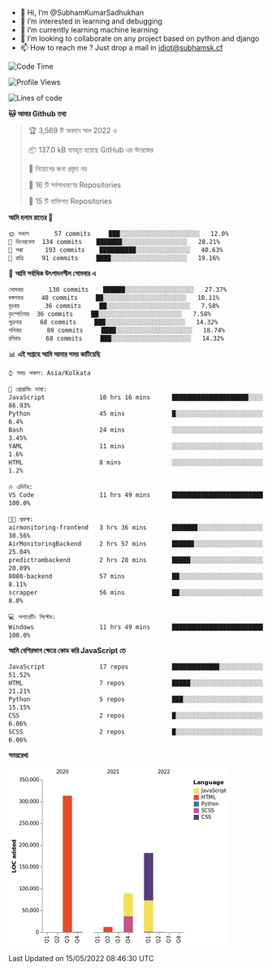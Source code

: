 - 👋 Hi, I’m @SubhamKumarSadhukhan
- 👀 I’m interested in learning and debugging
- 🌱 I’m currently learning machine learning
- 💞️ I’m looking to collaborate on any project based on python and django
- 📫 How to reach me ?
      Just drop a mail in idiot@subhamsk.cf

<!---
SubhamKumarSadhukhan/SubhamKumarSadhukhan is a ✨ special ✨ repository because its `README.md` (this file) appears on your GitHub profile.
You can click the Preview link to take a look at your changes.
--->


<!--START_SECTION:waka-->
![Code Time](http://img.shields.io/badge/Code%20Time-494%20hrs%201%20min-blue)

![Profile Views](http://img.shields.io/badge/%E0%A6%AA%E0%A7%8D%E0%A6%B0%E0%A7%8B%E0%A6%AB%E0%A6%BE%E0%A6%87%E0%A6%B2%20%E0%A6%A6%E0%A6%B0%E0%A7%8D%E0%A6%B6%E0%A6%A8-2-blue)

![Lines of code](https://img.shields.io/badge/%E0%A6%B9%E0%A7%8D%E0%A6%AF%E0%A6%BE%E0%A6%B2%E0%A7%8B%20%E0%A6%93%E0%A6%AF%E0%A6%BC%E0%A6%BE%E0%A6%B0%E0%A7%8D%E0%A6%B2%E0%A7%8D%E0%A6%A1%20%E0%A6%A5%E0%A7%87%E0%A6%95%E0%A7%87%20%E0%A6%86%E0%A6%AE%E0%A6%BF%20%E0%A6%B2%E0%A6%BF%E0%A6%96%E0%A7%87%E0%A6%9B%E0%A6%BF-600%20Thousand%20%E0%A6%95%E0%A7%8B%E0%A6%A1%E0%A7%87%E0%A6%B0%20%E0%A6%B2%E0%A6%BE%E0%A6%87%E0%A6%A8-blue)

**🐱 আমার Github তথ্য** 

> 🏆 3,569 টি অবদান সাল 2022 এ
 > 
> 📦 137.0 kB ব্যবহৃত হয়েছে GitHub এর স্টরেজের 
 > 
> 🚫 নিয়োগের জন্য প্রস্তুত নয়
 > 
> 📜 16 টি সর্বসাধারণের Repositories 
 > 
> 🔑 15 টি ব্যক্তিগত Repositories  
 > 
**আমি হলাম রাতের 🦉** 

```text
🌞 সকাল       57 commits     ███░░░░░░░░░░░░░░░░░░░░░░   12.0% 
🌆 দিনেরবেলা  134 commits    ███████░░░░░░░░░░░░░░░░░░   28.21% 
🌃 সন্ধা      193 commits    ██████████░░░░░░░░░░░░░░░   40.63% 
🌙 রাত্রি     91 commits     ████░░░░░░░░░░░░░░░░░░░░░   19.16%

```
📅 **আমি সর্বাধিক উৎপাদনশীল সোমবার এ** 

```text
সোমবার       130 commits    ██████░░░░░░░░░░░░░░░░░░░   27.37% 
মঙ্গলবার     48 commits     ██░░░░░░░░░░░░░░░░░░░░░░░   10.11% 
বুধবার       36 commits     ██░░░░░░░░░░░░░░░░░░░░░░░   7.58% 
বৃহস্পতিবার  36 commits     ██░░░░░░░░░░░░░░░░░░░░░░░   7.58% 
শুক্রবার     68 commits     ███░░░░░░░░░░░░░░░░░░░░░░   14.32% 
শনিবার       89 commits     ████░░░░░░░░░░░░░░░░░░░░░   18.74% 
রবিবার       68 commits     ███░░░░░░░░░░░░░░░░░░░░░░   14.32%

```


📊 **এই সপ্তাহে আমি আমার সময় কাটিয়েছি** 

```text
⌚︎ সময় অঞ্চল: Asia/Kolkata

💬 প্রোগ্রামিং ভাষা: 
JavaScript               10 hrs 16 mins      █████████████████████░░░░   86.93% 
Python                   45 mins             █░░░░░░░░░░░░░░░░░░░░░░░░   6.4% 
Bash                     24 mins             ░░░░░░░░░░░░░░░░░░░░░░░░░   3.45% 
YAML                     11 mins             ░░░░░░░░░░░░░░░░░░░░░░░░░   1.6% 
HTML                     8 mins              ░░░░░░░░░░░░░░░░░░░░░░░░░   1.2%

🔥 এডিটর: 
VS Code                  11 hrs 49 mins      █████████████████████████   100.0%

🐱‍💻 প্রকল্ম: 
airmonitoring-frontend   3 hrs 36 mins       ███████░░░░░░░░░░░░░░░░░░   30.56% 
AirMonitoringBackend     2 hrs 57 mins       ██████░░░░░░░░░░░░░░░░░░░   25.04% 
predictrambackend        2 hrs 28 mins       █████░░░░░░░░░░░░░░░░░░░░   20.89% 
8080-backend             57 mins             ██░░░░░░░░░░░░░░░░░░░░░░░   8.11% 
scrapper                 56 mins             ██░░░░░░░░░░░░░░░░░░░░░░░   8.0%

💻 অপারেটিং সিস্টেম: 
Windows                  11 hrs 49 mins      █████████████████████████   100.0%

```

**আমি বেশিরভাগ ক্ষেত্রে কোড করি JavaScript তে** 

```text
JavaScript               17 repos            █████████████░░░░░░░░░░░░   51.52% 
HTML                     7 repos             █████░░░░░░░░░░░░░░░░░░░░   21.21% 
Python                   5 repos             ███░░░░░░░░░░░░░░░░░░░░░░   15.15% 
CSS                      2 repos             █░░░░░░░░░░░░░░░░░░░░░░░░   6.06% 
SCSS                     2 repos             █░░░░░░░░░░░░░░░░░░░░░░░░   6.06%

```


**সময়রেখা**

![Chart not found](https://raw.githubusercontent.com/SubhamKumarSadhukhan/SubhamKumarSadhukhan/main/charts/bar_graph.png) 


 Last Updated on 15/05/2022 08:46:30 UTC
<!--END_SECTION:waka-->
